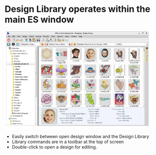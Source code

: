 # Design Library operates within the main ES window

![DesignLibraryFolders.png](assets/DesignLibraryFolders.png)

- Easily switch between open design window and the Design Library
- Library commands are in a toolbar at the top of screen
- Double-click to open a design for editing.
